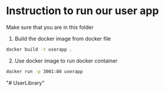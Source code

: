 # Instruction to run our user app
Make sure that you are in this folder
1. Build the docker image from docker file
```bash
docker build -t userapp .
```
2. Use docker image to run docker container
```bash
docker run -p 3001:80 userapp
```

"# UserLibrary" 

